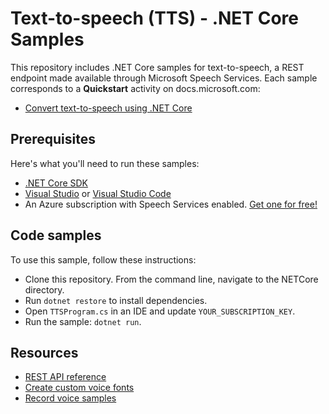# Text-to-speech (TTS) - .NET Core Samples

This repository includes .NET Core samples for text-to-speech, a REST endpoint made available through Microsoft Speech Services.
Each sample corresponds to a **Quickstart** activity on docs.microsoft.com:

* [Convert text-to-speech using .NET Core](https://docs.microsoft.com/azure/cognitive-services/speech-service/quickstart-dotnet-text-to-speech)

## Prerequisites

Here's what you'll need to run these samples:

* [.NET Core SDK](https://dotnet.microsoft.com/download)
* [Visual Studio](https://visualstudio.microsoft.com/downloads/) or [Visual Studio Code](https://code.visualstudio.com/download)
* An Azure subscription with Speech Services enabled. [Get one for free!](https://docs.microsoft.com/azure/cognitive-services/speech-service/get-started)

## Code samples

To use this sample, follow these instructions:

* Clone this repository. From the command line, navigate to the NETCore directory.
* Run `dotnet restore` to install dependencies.
* Open `TTSProgram.cs` in an IDE and update `YOUR_SUBSCRIPTION_KEY`.
* Run the sample: `dotnet run`.

## Resources

* [REST API reference](https://docs.microsoft.com/azure/cognitive-services/speech-service/rest-apis#text-to-speech-api)
* [Create custom voice fonts](https://docs.microsoft.com/azure/cognitive-services/speech-service/how-to-customize-voice-font)
* [Record voice samples](https://docs.microsoft.com/azure/cognitive-services/speech-service/record-custom-voice-samples)
